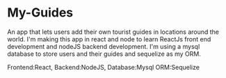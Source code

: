 # My-Guides
An app that lets users add their own tourist guides in locations around the world.
I'm making this app in react and node to learn ReactJs front end development and nodeJS backend development.
I'm using a mysql database to store users and their guides and sequelize as my ORM.

Frontend:React,
Backend:NodeJS,
Database:Mysql
ORM:Sequelize
